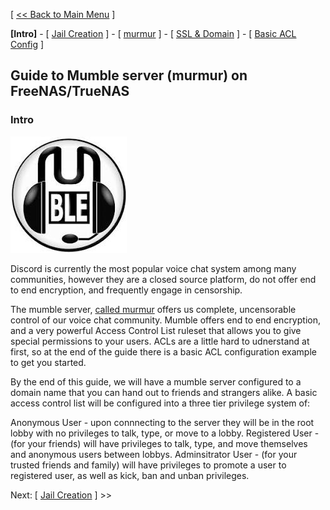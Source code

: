 [ [<< Back to Main Menu](https://github.com/seth586/guides/blob/master/README.md) ]

**[Intro]** - [ [Jail Creation](1_jail_creation.md) ] - [ [murmur](2_murmur.md) ] - [ [SSL & Domain](3_ssl_domain.md) ] - [ [Basic ACL Config](4_acl.md) ]

## Guide to Mumble server (murmur) on FreeNAS/TrueNAS
### Intro

![JailMumble](images/mumble.jpg)

Discord is currently the most popular voice chat system among many communities, however they are a closed source platform, do not offer end to end encryption, and frequently engage in censorship. 

The mumble server, [called murmur](https://wiki.mumble.info/wiki/Running_Murmur) offers us complete, uncensorable control of our voice chat community. Mumble offers end to end encryption, and a very powerful Access Control List ruleset that allows you to give special permissions to your users. ACLs are a little hard to udnerstand at first, so at the end of the guide there is a basic ACL configuration example to get you started.

By the end of this guide, we will have a mumble server configured to a domain name that you can hand out to friends and strangers alike. A basic access control list will be configured into a three tier privilege system of:

Anonymous User - upon connnecting to the server they will be in the root lobby with no privileges to talk, type, or move to a lobby.
Registered User - (for your friends) will have privileges to talk, type, and move themselves and anonymous users between lobbys.
Adminsitrator User - (for your trusted friends and family) will have privileges to promote a user to registered user, as well as kick, ban and unban privileges.

Next: [ [Jail Creation](1_jail_creation.md) ] >>
